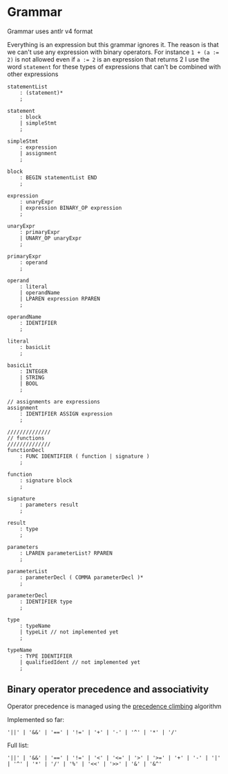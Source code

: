 # Grammar

Grammar uses antlr v4 format

Everything is an expression but this grammar ignores it. The reason is that we can't use any expression with binary operators.
For instance `1 + (a := 2)` is not allowed even if `a := 2` is an expression that returns 2
I use the word `statement` for these types of expressions that can't be combined with other expressions

```
statementList
    : (statement)*
    ;

statement
    : block
    | simpleStmt
	;

simpleStmt
    : expression
    | assignment
    ;

block
    : BEGIN statementList END
    ;

expression
    : unaryExpr
    | expression BINARY_OP expression
    ;

unaryExpr
    : primaryExpr
    | UNARY_OP unaryExpr
    ;

primaryExpr
    : operand
    ;    

operand
    : literal
    | operandName
    | LPAREN expression RPAREN
    ;

operandName
    : IDENTIFIER
    ;

literal
    : basicLit
    ;

basicLit
    : INTEGER
    | STRING
    | BOOL
    ;

// assignments are expressions
assignment
    : IDENTIFIER ASSIGN expression
    ;    

//////////////
// functions
//////////////
functionDecl
    : FUNC IDENTIFIER ( function | signature )
    ;

function
    : signature block
    ;

signature
    : parameters result
    ;

result
    : type
    ;

parameters
    : LPAREN parameterList? RPAREN
    ;

parameterList
    : parameterDecl ( COMMA parameterDecl )*
    ;

parameterDecl
    : IDENTIFIER type
    ;

type
    : typeName
    | typeLit // not implemented yet
    ;

typeName
    : TYPE IDENTIFIER
    | qualifiedIdent // not implemented yet
    ;

```

## Binary operator precedence and associativity

Operator precedence is managed using the [precedence climbing](https://eli.thegreenplace.net/2012/08/02/parsing-expressions-by-precedence-climbing) algorithm

Implemented so far:

```
'||' | '&&' | '==' | '!=' | '+' | '-' | '^' | '*' | '/'
```

Full list:

```
'||' | '&&' | '==' | '!=' | '<' | '<=' | '>' | '>=' | '+' | '-' | '|' | '^' | '*' | '/' | '%' | '<<' | '>>' | '&' | '&^'
```
